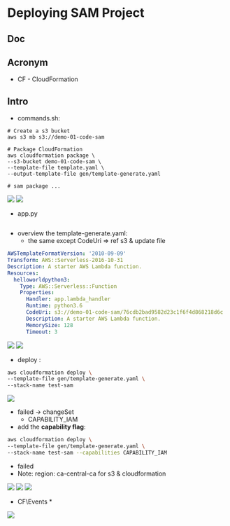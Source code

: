 # Deploying SAM Project

## Doc

## Acronym
* CF - CloudFormation

## Intro
* commands.sh:
````shell
# Create a s3 bucket
aws s3 mb s3://demo-01-code-sam

# Package CloudFormation
aws cloudformation package \
--s3-bucket demo-01-code-sam \
--template-file template.yaml \
--output-template-file gen/template-generate.yaml

# sam package ...

````
[<img src="https://i.imgur.com/St6rv29.png">](https://i.imgur.com/St6rv29.png)
[<img src="https://i.imgur.com/QOVbUHJ.png">](https://i.imgur.com/QOVbUHJ.png)

* app.py
````bash

````

* overview the template-generate.yaml:
    * the same except CodeUri => ref s3 & update file
````yaml
AWSTemplateFormatVersion: '2010-09-09'
Transform: AWS::Serverless-2016-10-31
Description: A starter AWS Lambda function.
Resources:
  helloworldpython3:
    Type: AWS::Serverless::Function
    Properties:
      Handler: app.lambda_handler
      Runtime: python3.6
      CodeUri: s3://demo-01-code-sam/76cdb2bad9582d23c1f6f4d868218d6c
      Description: A starter AWS Lambda function.
      MemorySize: 128
      Timeout: 3
````
[<img src="https://i.imgur.com/zUajuEg.png">](https://i.imgur.com/zUajuEg.png)
[<img src="https://i.imgur.com/BXRQYZE.png">](https://i.imgur.com/BXRQYZE.png)

* deploy :
````bash
aws cloudformation deploy \
--template-file gen/template-generate.yaml \
--stack-name test-sam
````
[<img src="https://i.imgur.com/IWND6mu.png">](https://i.imgur.com/IWND6mu.png)

* failed -> changeSet
    * CAPABILITY_IAM
* add the **capability flag**:
````bash
aws cloudformation deploy \
--template-file gen/template-generate.yaml \
--stack-name test-sam --capabilities CAPABILITY_IAM
````

* failed
* Note: region: ca-central-ca for s3 & cloudformation

[<img src="https://i.imgur.com/JKjE8qg.png">](https://i.imgur.com/JKjE8qg.png)
[<img src="https://i.imgur.com/BfCAYAi.png">](https://i.imgur.com/BfCAYAi.png)
[<img src="https://i.imgur.com/ZZiY0zJ.png">](https://i.imgur.com/ZZiY0zJ.png)

* CF\Events
    * 

[<img src="https://i.imgur.com/aoL7lmR.png">](https://i.imgur.com/aoL7lmR.png)
